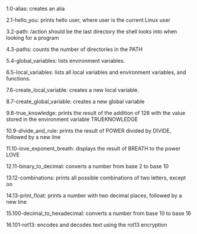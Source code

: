 1.0-alias: creates an alia

2.1-hello_you: prints hello user, where user is the current Linux user

3.2-path: /action should be the last directory the shell looks into when looking for a program

4.3-paths: counts the number of directories in the PATH

5.4-global_variables: lists environment variables.

6.5-local_variables: lists all local variables and environment variables, and functions.

7.6-create_local_variable: creates a new local variable.

8.7-create_global_variable: creates a new global variable

9.8-true_knowledge: prints the result of the addition of 128 with the value stored in the environment variable TRUEKNOWLEDGE

10.9-divide_and_rule: prints the result of POWER divided by DIVIDE, followed by a new line

11.10-love_exponent_breath: displays the result of BREATH to the power LOVE

12.11-binary_to_decimal: converts a number from base 2 to base 10

13.12-combinations: prints all possible combinations of two letters, except oo

14.13-print_float: prints a number with two decimal places, followed by a new line

15.100-decimal_to_hexadecimal: converts a number from base 10 to base 16

16.101-rot13: encodes and decodes text using the rot13 encryption
